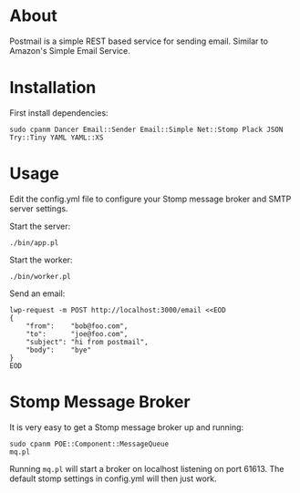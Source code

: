 # About

Postmail is a simple REST based service for sending email. Similar to Amazon's
Simple Email Service.

# Installation

First install dependencies:

    sudo cpanm Dancer Email::Sender Email::Simple Net::Stomp Plack JSON Try::Tiny YAML YAML::XS

# Usage

Edit the config.yml file to configure your Stomp message broker and SMTP server settings.

Start the server:

    ./bin/app.pl

Start the worker:

    ./bin/worker.pl

Send an email:

    lwp-request -m POST http://localhost:3000/email <<EOD
    {
        "from":    "bob@foo.com",
        "to":      "joe@foo.com",
        "subject": "hi from postmail",
        "body":    "bye"
    }
    EOD

# Stomp Message Broker

It is very easy to get a Stomp message broker up and running:

    sudo cpanm POE::Component::MessageQueue
    mq.pl

Running `mq.pl` will start a broker on localhost listening on port 61613.
The default stomp settings in config.yml will then just work.